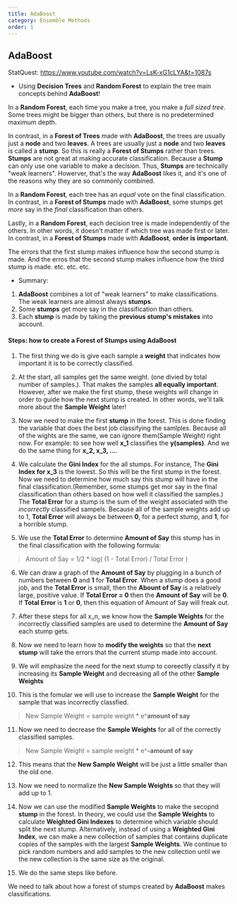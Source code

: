 ```yaml
---
title: AdaBoost
category: Ensemble Methods
order: 1
---
```


## AdaBoost

StatQuest: https://www.youtube.com/watch?v=LsK-xG1cLYA&t=1087s

- Using **Decision Trees** and **Random Forest** to explain the tree main concepts behind **AdaBoost**!


In a **Random Forest**, each time you make a tree, you make a *full sized tree*. Some trees might be bigger than others, but there is no predetermined maximum depth.

In contrast, in a **Forest of Trees** made with **AdaBoost**, the trees are usually just a **node** and two **leaves**. A trees are usually just a **node** and two **leaves** is called a **stump**. So this is really a **Forest of Stumps** rather than trees. **Stumps** are not great at making accurate classification. Because a **Stump** can only use one variable to make a decision. Thus, **Stumps** are technically "weak learners". Howerver, that's the way **AdaBoost** likes it, and it's one of the reasons why they are so commonly combined.

In a **Random Forest**, each tree has an *equal* vote on the final classification. In contrast, in a **Forest of Stumps** made with **AdaBoost**, some stumps get *more* say in the *final* classification than others.

Lastly, in a **Random Forest**, each decision tree is made independently of the others. In other words, it doesn't matter if which tree was made first or later. In contrast, in a **Forest of Stumps** made with **AdaBoost**, **order is important**.

The errors that the first stump makes influence how the second stump is made. And the erros that the second stump makes influence how the third stump is made. etc. etc. etc.

- Summary:
1. **AdaBoost** combines a lot of "weak learners" to make classifications. The weak learners are almost always **stumps**.
2. Some **stumps** get more say in the classification than others.
3. Each **stump** is made by taking the **previous stump's mistakes** into account.

#### Steps: how to create a Forest of Stumps using AdaBoost

1. The first thing we do is give each sample a **weight** that indicates how important it is to be correctly classified.

2. At the start, all samples get the same weight. (one divied by total number of samples.). That makes the samples **all equally important**. However, after we make the first stump, these weights will change in order to guide how the next stump is created. In other words, we'll talk more about the **Sample Weight** later!

3. Now we need to make the first **stump** in the forest. This is done finding the variable that does the best job classifying the samlples. Because all of the wights are the same, we can ignore them(Sample Weight) right now. For example: to see how well **x_1** classifies the **y(samples)**. And we do the same thing for **x_2, x_3, ...**.

4. We calculate the **Gini Index** for the all stumps. For instance, The **Gini Index for x_3** is the lowest. So this will be the first stump in the forest. Now we need to determine how much say this stump will have in the final classification.(Remember, some stumps get mor say in the final classification than others based on how well it classified the samples.) The **Total Error** for a stump is the sum of the weight associated with  the *incorrectly* classified sampels. Because all of the sample weights add up to 1, **Total Error** will always be between **0**, for a perfect stump, and **1**, for a horrible stump.

5. We use the **Total Error** to determine **Amount of Say** this stump has in the final classification with the following formula:

> Amount of Say = 1/2 * log( (1 - Total Error) / Total Error )

6. We can draw a graph of the **Amount of Say** by plugging in a bunch of numbers between **0** and **1** for **Total Error**. When a stump does a good job, and the **Total Error** is small, then the **Abount of Say** is a relatively large, positive value. If **Total Error = 0** then the **Amount of Say** will be **0**. If **Total Error** is **1** or **0**, then this equation of Amount of Say will freak out.

7. After these steps for all x_n, we know how the **Sample Weights** for the incorrectly classified samples are used to determine the **Amount of Say** each stump gets.

8. Now we need to learn how to **modify the weights** so that the **next stump** will take the errors that the current stump made into account.

9. We will emphasize the need for the next stump to coreectly classify it by increasing its **Sample Weight** and decreasing all of the other **Sample Weights**

10. This is the fomular we will use to increase the **Sample Weight** for the sample that was incorrectly classfied.

> New Sample Weight = sample weight * e^**amount of say**

11. Now we need to decrease the **Sample Weights** for all of the correctly classified samples.

> New Sample Weight = sample weight * e^**-amount of say**

12. This means that the **New Sample Weight** will be just a little smaller than the old one.

13. Now we need to normalize the **New Sample Weights** so that they will add up to 1.

14. Now we can use the modified **Sample Weights** to make the secopnd **stump** in the forest. In theory, we could use the **Sample Weights** to calculate **Weighted Gini Indexes** to determine which variable should split the next stump. Alternatively, instead of using a **Weighted Gini Index**, we can make a new collection of samples that contains duplicate copies of the samples with the largest **Sample Weights**. We continue to pick random numbers and add samples to the new collection until we the new collection is the same size as the original.

15. We do the same steps like before.


We need to talk about how a forest of stumps created by **AdaBoost** makes classifications.









